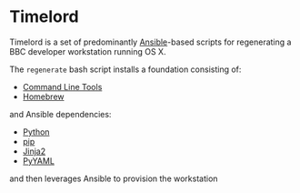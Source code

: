# Timelord

Timelord is a set of predominantly [Ansible](http://www.ansible.com)-based scripts for regenerating a BBC developer workstation running OS X.

The `regenerate` bash script installs a foundation consisting of:

* [Command Line Tools](https://developer.apple.com/xcode/features/)
* [Homebrew](http://brew.sh)

and Ansible dependencies:

* [Python](https://www.python.org)
* [pip](https://www.pypa.io)
* [Jinja2](http://jinja.pocoo.org)
* [PyYAML](http://pyyaml.org)

and then leverages Ansible to provision the workstation
